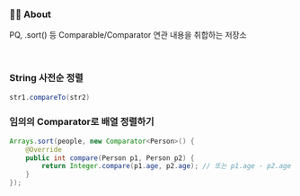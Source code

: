 ### 👨‍💻 About
PQ, .sort() 등 Comparable/Comparator 연관 내용을 취합하는 저장소
  
<br>
  
### String 사전순 정렬
```java
str1.compareTo(str2)
```

### 임의의 Comparator로 배열 정렬하기
```java
Arrays.sort(people, new Comparator<Person>() {
    @Override
    public int compare(Person p1, Person p2) {
        return Integer.compare(p1.age, p2.age); // 또는 p1.age - p2.age
    }
});
```
